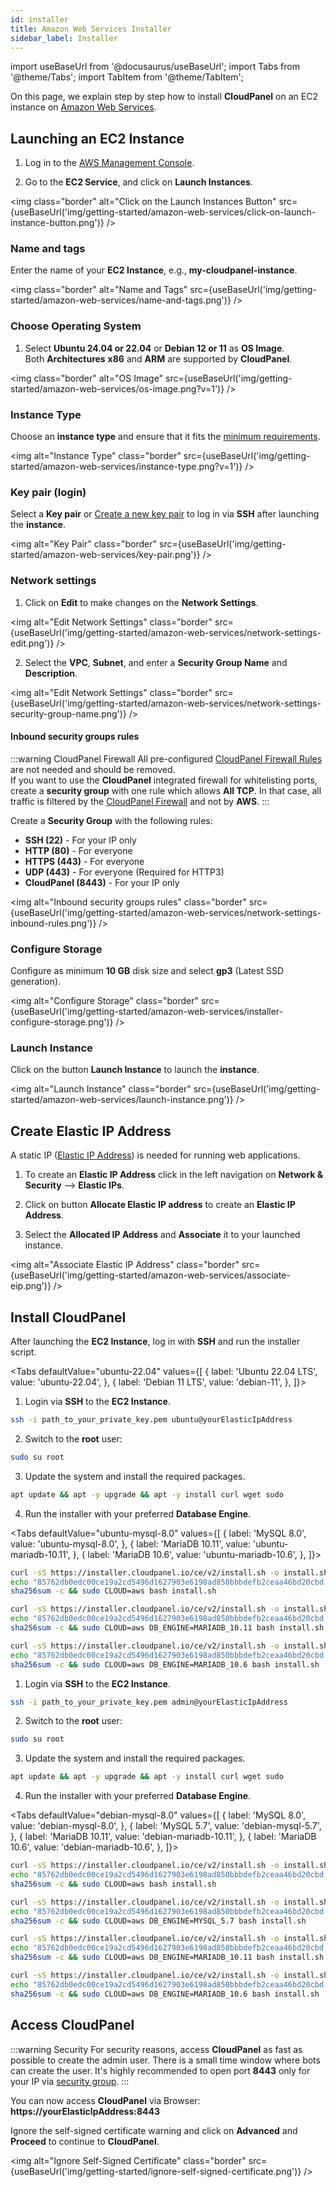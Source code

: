 ```yaml
---
id: installer
title: Amazon Web Services Installer
sidebar_label: Installer
---
```


import useBaseUrl from '@docusaurus/useBaseUrl';
import Tabs from '@theme/Tabs';
import TabItem from '@theme/TabItem';

On this page, we explain step by step how to install **CloudPanel** on an EC2 instance on [Amazon Web Services](https://aws.amazon.com/).

## Launching an EC2 Instance

1. Log in to the [AWS Management Console](https://console.aws.amazon.com/ec2/). 

2. Go to the **EC2 Service**, and click on **Launch Instances**.

<img class="border" alt="Click on the Launch Instances Button" src={useBaseUrl('img/getting-started/amazon-web-services/click-on-launch-instance-button.png')} />

### Name and tags

Enter the name of your **EC2 Instance**, e.g., **my-cloudpanel-instance**.

<img class="border" alt="Name and Tags" src={useBaseUrl('img/getting-started/amazon-web-services/name-and-tags.png')} />

### Choose Operating System

1. Select **Ubuntu 24.04 or 22.04** or **Debian 12 or 11** as **OS Image**. <br />
Both **Architectures** **x86** and **ARM** are supported by **CloudPanel**.

<img class="border" alt="OS Image" src={useBaseUrl('img/getting-started/amazon-web-services/os-image.png?v=1')} />

### Instance Type

Choose an **instance type** and ensure that it fits the [minimum requirements](../../../../requirements).

<img alt="Instance Type" class="border" src={useBaseUrl('img/getting-started/amazon-web-services/instance-type.png?v=1')} />

### Key pair (login)

Select a **Key pair** or [Create a new key pair](https://docs.aws.amazon.com/AWSEC2/latest/UserGuide/ec2-key-pairs.html?icmpid=docs_ec2_console) to log in via **SSH** after launching the **instance**.

<img alt="Key Pair" class="border" src={useBaseUrl('img/getting-started/amazon-web-services/key-pair.png')} />

### Network settings

1. Click on **Edit** to make changes on the **Network Settings**.

<img alt="Edit Network Settings" class="border" src={useBaseUrl('img/getting-started/amazon-web-services/network-settings-edit.png')} />

2. Select the **VPC**, **Subnet**, and enter a **Security Group Name** and **Description**.

<img alt="Edit Network Settings" class="border" src={useBaseUrl('img/getting-started/amazon-web-services/network-settings-security-group-name.png')} />

#### Inbound security groups rules

:::warning CloudPanel Firewall
All pre-configured [CloudPanel Firewall Rules](../../../../admin-area/security/#firewall) are not needed and should be removed. <br />
If you want to use the **CloudPanel** integrated firewall for whitelisting ports, create a **security group** with one rule which allows **All TCP**.
In that case, all traffic is filtered by the [CloudPanel Firewall](../../../../admin-area/security/#firewall) and not by **AWS**.
:::

Create a **Security Group** with the following rules:

- **SSH (22)** - For your IP only
- **HTTP (80)** - For everyone
- **HTTPS (443)** - For everyone
- **UDP (443)** - For everyone (Required for HTTP3)
- **CloudPanel (8443)** - For your IP only

<img alt="Inbound security groups rules" class="border" src={useBaseUrl('img/getting-started/amazon-web-services/network-settings-inbound-rules.png')} />

### Configure Storage

Configure as minimum **10 GB** disk size and select **gp3** (Latest SSD generation).

<img alt="Configure Storage" class="border" src={useBaseUrl('img/getting-started/amazon-web-services/installer-configure-storage.png')} />

### Launch Instance

Click on the button **Launch Instance** to launch the **instance**.

<img alt="Launch Instance" class="border" src={useBaseUrl('img/getting-started/amazon-web-services/launch-instance.png')} />

## Create Elastic IP Address

A static IP ([Elastic IP Address](https://docs.aws.amazon.com/AWSEC2/latest/UserGuide/elastic-ip-addresses-eip.html)) is needed for running web applications. <br />

1. To create an **Elastic IP Address** click in the left navigation on **Network & Security** --> **Elastic IPs**.

2. Click on button **Allocate Elastic IP address** to create an **Elastic IP Address**.

3. Select the **Allocated IP Address** and **Associate** it to your launched instance.

<img alt="Associate Elastic IP Address" class="border" src={useBaseUrl('img/getting-started/amazon-web-services/associate-eip.png')} />

## Install CloudPanel

After launching the **EC2 Instance**, log in with **SSH** and run the installer script.

<Tabs
defaultValue="ubuntu-22.04"
values={[
{ label: 'Ubuntu 22.04 LTS', value: 'ubuntu-22.04', },
{ label: 'Debian 11 LTS', value: 'debian-11', },
]}>
<TabItem value="ubuntu-22.04">

1. Login via **SSH** to the **EC2 Instance**.

```bash
ssh -i path_to_your_private_key.pem ubuntu@yourElasticIpAddress
```

2. Switch to the **root** user:

```bash
sudo su root
```

3. Update the system and install the required packages.

```bash
apt update && apt -y upgrade && apt -y install curl wget sudo
```

4. Run the installer with your preferred **Database Engine**.

<Tabs
defaultValue="ubuntu-mysql-8.0"
values={[
{ label: 'MySQL 8.0', value: 'ubuntu-mysql-8.0', },
{ label: 'MariaDB 10.11', value: 'ubuntu-mariadb-10.11', },
{ label: 'MariaDB 10.6', value: 'ubuntu-mariadb-10.6', },
]}>
<TabItem value="ubuntu-mysql-8.0">

```bash
curl -sS https://installer.cloudpanel.io/ce/v2/install.sh -o install.sh; \
echo "85762db0edc00ce19a2cd5496d1627903e6198ad850bbbdefb2ceaa46bd20cbd install.sh" | \
sha256sum -c && sudo CLOUD=aws bash install.sh
```

</TabItem>
<TabItem value="ubuntu-mariadb-10.11">

```bash
curl -sS https://installer.cloudpanel.io/ce/v2/install.sh -o install.sh; \
echo "85762db0edc00ce19a2cd5496d1627903e6198ad850bbbdefb2ceaa46bd20cbd install.sh" | \
sha256sum -c && sudo CLOUD=aws DB_ENGINE=MARIADB_10.11 bash install.sh
```

</TabItem>
<TabItem value="ubuntu-mariadb-10.6">

```bash
curl -sS https://installer.cloudpanel.io/ce/v2/install.sh -o install.sh; \
echo "85762db0edc00ce19a2cd5496d1627903e6198ad850bbbdefb2ceaa46bd20cbd install.sh" | \
sha256sum -c && sudo CLOUD=aws DB_ENGINE=MARIADB_10.6 bash install.sh
```

</TabItem>
</Tabs>

</TabItem>
<TabItem value="debian-11">

1. Login via **SSH** to the **EC2 Instance**.

```bash
ssh -i path_to_your_private_key.pem admin@yourElasticIpAddress
```

2. Switch to the **root** user:

```bash
sudo su root
```

3. Update the system and install the required packages.

```bash
apt update && apt -y upgrade && apt -y install curl wget sudo
```

4. Run the installer with your preferred **Database Engine**.

<Tabs
defaultValue="debian-mysql-8.0"
values={[
{ label: 'MySQL 8.0', value: 'debian-mysql-8.0', },
{ label: 'MySQL 5.7', value: 'debian-mysql-5.7', },
{ label: 'MariaDB 10.11', value: 'debian-mariadb-10.11', },
{ label: 'MariaDB 10.6', value: 'debian-mariadb-10.6', },
]}>
<TabItem value="debian-mysql-8.0">

```bash
curl -sS https://installer.cloudpanel.io/ce/v2/install.sh -o install.sh; \
echo "85762db0edc00ce19a2cd5496d1627903e6198ad850bbbdefb2ceaa46bd20cbd install.sh" | \
sha256sum -c && sudo CLOUD=aws bash install.sh
```

</TabItem>
<TabItem value="debian-mysql-5.7">

```bash
curl -sS https://installer.cloudpanel.io/ce/v2/install.sh -o install.sh; \
echo "85762db0edc00ce19a2cd5496d1627903e6198ad850bbbdefb2ceaa46bd20cbd install.sh" | \
sha256sum -c && sudo CLOUD=aws DB_ENGINE=MYSQL_5.7 bash install.sh
```

</TabItem>
<TabItem value="debian-mariadb-10.11">

```bash
curl -sS https://installer.cloudpanel.io/ce/v2/install.sh -o install.sh; \
echo "85762db0edc00ce19a2cd5496d1627903e6198ad850bbbdefb2ceaa46bd20cbd install.sh" | \
sha256sum -c && sudo CLOUD=aws DB_ENGINE=MARIADB_10.11 bash install.sh
```

</TabItem>
<TabItem value="debian-mariadb-10.6">

```bash
curl -sS https://installer.cloudpanel.io/ce/v2/install.sh -o install.sh; \
echo "85762db0edc00ce19a2cd5496d1627903e6198ad850bbbdefb2ceaa46bd20cbd install.sh" | \
sha256sum -c && sudo CLOUD=aws DB_ENGINE=MARIADB_10.6 bash install.sh
```

</TabItem>
</Tabs>

</TabItem>
</Tabs>

## Access CloudPanel

:::warning Security
For security reasons, access **CloudPanel** as fast as possible to create the admin user. There is a small time window where bots can create the user.
It's highly recommended to open port **8443** only for your IP via [security group](https://docs.aws.amazon.com/AWSEC2/latest/UserGuide/working-with-security-groups.html#updating-security-group-rules).
:::

You can now access **CloudPanel** via Browser: **https://yourElasticIpAddress:8443**

Ignore the self-signed certificate warning and click on **Advanced** and **Proceed** to continue to **CloudPanel**.

<img alt="Ignore Self-Signed Certificate" class="border" src={useBaseUrl('img/getting-started/ignore-self-signed-certificate.png')} />
